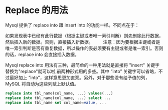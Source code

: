 # Replace 的用法

Mysql 提供了 replace into 跟 insert into 的功能一样。不同点在于：

如果发现表中已经有此行数据（根据主键或者唯一索引判断）则先删除此行数据，然后插入新的数据。否则，直接插入新数据。
　　注意：因为要根据主键或者是唯一索引判断是否有重复数据，所以操作的表必须要有主键或者是唯一索引。否则的话，replace into 会直接插入数据。

Mysql replace into 用法有三种，最简单的一种用法就是直接将 "insert" 关键字替换为"replace"就可以啦,前两种形式用的多些。其中 “into” 关键字可以省略，不过最好加上 “into”，这样意思更加直观。另外，对于那些没有给予值的列，MySQL 将自动为这些列赋上默认值。

```sql
replace into tbl_name(col_name, ...) values(...)
replace into tbl_name(col_name, ...) select ...
replace into tbl_name set col_name=value, ...
```
